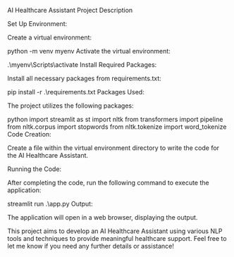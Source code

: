 AI Healthcare Assistant Project Description

Set Up Environment:

Create a virtual environment:

python -m venv myenv
Activate the virtual environment:

.\myenv\Scripts\activate
Install Required Packages:

Install all necessary packages from requirements.txt:

pip install -r .\requirements.txt
Packages Used:

The project utilizes the following packages:

python
import streamlit as st
import nltk
from transformers import pipeline
from nltk.corpus import stopwords
from nltk.tokenize import word_tokenize
Code Creation:

Create a file within the virtual environment directory to write the code for the AI Healthcare Assistant.

Running the Code:

After completing the code, run the following command to execute the application:

streamlit run .\app.py
Output:

The application will open in a web browser, displaying the output.

This project aims to develop an AI Healthcare Assistant using various NLP tools and techniques to provide meaningful healthcare support. Feel free to let me know if you need any further details or assistance!
